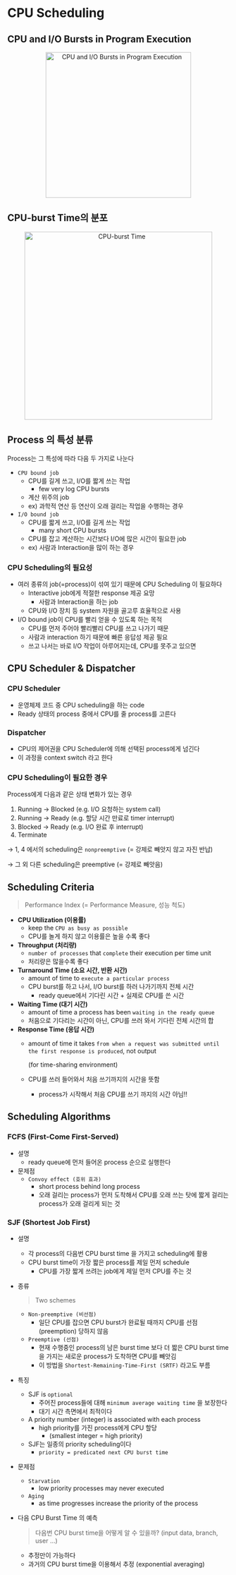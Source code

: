 # CPU Scheduling

## CPU and I/O Bursts in Program Execution

<p align="center" width="100%">
  <img width="330" alt="CPU and I/O Bursts in Program Execution" src="https://github.com/chloe-codes1/TIL/assets/53922851/e3d3bdbc-5d81-4016-9090-cc3974ec6edc">
</p>

## CPU-burst Time의 분포

<p align="center" width="100%">
  <img width="426" alt="CPU-burst Time" src="https://github.com/chloe-codes1/TIL/assets/53922851/d95a74c6-60fc-41f7-84b1-3adba67fbd97">
</p>

## Process 의 특성 분류

Process는 그 특성에 따라 다음 두 가지로 나눈다

- `CPU bound job`
  - CPU를 길게 쓰고, I/O를 짧게 쓰는 작업
    - few very log CPU bursts
  - 계산 위주의 job
  - ex) 과학적 연산 등 연산이 오래 걸리는 작업을 수행하는 경우
- `I/O bound job`
  - CPU를 짧게 쓰고, I/O를 길게 쓰는 작업
    - many short CPU bursts
  - CPU를 잡고 계산하는 시간보다 I/O에 많은 시간이 필요한 job
  - ex) 사람과 Interaction을 많이 하는 경우

### CPU Scheduling의 필요성

- 여러 종류의 job(=process)이 섞여 있기 때문에 CPU Scheduling 이 필요하다
  - Interactive job에게 적절한 response 제공 요망
    - 사람과 Interaction을 하는 job
  - CPU와 I/O 장치 등 system 자원을 골고루 효율적으로 사용
- I/O bound job이 CPU를 빨리 얻을 수 있도록 하는 목적
  - CPU를 먼저 주어야 빨리빨리 CPU를 쓰고 나가기 때문
  - 사람과 interaction 하기 때문에 빠른 응답성 제공 필요
  - 쓰고 나서는 바로 I/O 작업이 아루어지는데, CPU를 못주고 있으면

## CPU Scheduler & Dispatcher

### CPU Scheduler

- 운영체제 코드 중 CPU scheduling을 하는 code
- Ready 상태의 process 중에서 CPU를 줄 process를 고른다

### Dispatcher

- CPU의 제어권을 CPU Scheduler에 의해 선택된 process에게 넘긴다
- 이 과정을 context switch 라고 한다

### CPU Scheduling이 필요한 경우

Process에게 다음과 같은 상태 변화가 있는 경우

1. Running → Blocked (e.g. I/O 요청하는 system call)
2. Running → Ready (e.g. 할당 시간 만료로 timer interrupt)
3. Blocked → Ready (e.g. I/O 완료 후 interrupt)
4. Terminate

→ 1, 4 에서의 scheduling은 `nonpreemptive` (= 강제로 빼앗지 않고 자진 반납)

→ 그 외 다른 scheduling은 preemptive (= 강제로 빼앗음)

## Scheduling Criteria

> Performance Index (= Performance Measure, 성능 척도)
>
- **CPU Utilization (이용률)**
  - keep the `CPU as busy as possible`
  - CPU를 놀게 하지 않고 이용률은 높을 수록 좋다
- **Throughput (처리량)**
  - `number of processes` that `complete` their execution per time unit
  - 처리량은 많을수록 좋다
- **Turnaround Time (소요 시간, 반환 시간)**
  - amount of time to `execute a particular process`
  - CPU burst를 하고 나서, I/O burst를 하러 나가기까지 전체 시간
    - ready queue에서 기다린 시간 + 실제로 CPU를 쓴 시간
- **Waiting Time (대기 시간)**
  - amount of time a process has been `waiting in the ready queue`
  - 처음으로 기다리는 시간이 아닌, CPU를 쓰러 와서 기다린 전체 시간의 합
- **Response Time (응답 시간)**
  - amount of time it takes `from when a request was submitted until the first response is produced`, not output
  
      (for time-sharing environment)

  - CPU를 쓰러 들어와서 처음 쓰기까지의 시간을 뜻함
    - process가 시작해서 처음 CPU를 쓰기 까지의 시간 아님!!

## Scheduling Algorithms

### FCFS (First-Come First-Served)

- 설명
  - ready queue에 먼저 들어온 process 순으로 실행한다
- 문제점
  - `Convoy effect (호위 효과)`
    - short process behind long process
    - 오래 걸리는 process가 먼저 도착해서 CPU를 오래 쓰는 탓에 짧게 걸리는 process가 오래 걸리게 되는 것

### SJF (Shortest Job First)

- 설명
  - 각 process의 다음번 CPU burst time 을 가지고 scheduling에 활용
  - CPU burst time이 가장 짧은 process를 제일 먼저 schedule
    - CPU를 가장 짧게 쓰려는 job에게 제일 먼저 CPU를 주는 것
- 종류

    > Two schemes
    >
  - `Non-preemptive (비선점)`
    - 일단 CPU를 잡으면 CPU burst가 완료될 때까지 CPU를 선점 (preemption) 당하지 않음
  - `Preemptive (선점)`
    - 현재 수행중인 process의 남은 burst time 보다 더 짧은 CPU burst time을 가지는 새로운 process가 도착하면 CPU를 빼앗김
    - 이 방법을 `Shortest-Remaining-Time-First (SRTF)` 라고도 부름
- 특징
  - SJF is `optional`
    - 주어진 process들에 대해 `minimum average waiting time` 을 보장한다
    - 대기 시간 측면에서 최적이다
  - A priority number (integer) is associated with each process
    - high priority를 가진 process에게 CPU 할당
      - (smallest integer = high priority)
  - SJF는 일종의 priority scheduling이다
    - `priority = predicated next CPU burst time`
- 문제점
  - `Starvation`
    - low priority processes may never executed
  - `Aging`
    - as time progresses increase the priority of the process
- 다음 CPU Burst Time 의 예측

    > 다음번 CPU burst time을 어떻게 알 수 있을까? (input data, branch, user …)
    >
  - 추정만이 가능하다
  - 과거의 CPU burst time을 이용해서 추정 (exponential averaging)
